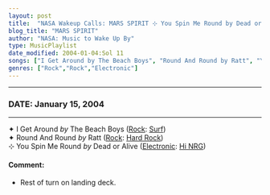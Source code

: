 ```yaml
---
layout: post
title:  "NASA Wakeup Calls: MARS SPIRIT ⊹ You Spin Me Round by Dead or Alive ✵ January 15, 2004"
blog_title: "MARS SPIRIT"
author: "NASA: Music to Wake Up By"
type: MusicPlaylist
date_modified: 2004-01-04:Sol 11
songs: ["I Get Around by The Beach Boys", "Round And Round by Ratt", "You Spin Me Round by Dead or Alive"]
genres: ["Rock","Rock","Electronic"]
---
```


----
### DATE: January 15, 2004
----
✦ I Get Around *by* The Beach Boys ([Rock](https://www.discogs.com/genre/Rock): [Surf](https://www.discogs.com/style/Surf)) <a target="blank_" href="https://www.discogs.com/The-Beach-Boys-I-Get-Around/master/1649737">
    <i class="fas fa-compact-disc"
       title="Discogs entry for this song"
       alt="Discogs entry for this song"
       style="font-size: 1.1em;"></i></a>
      &nbsp;<br />
✦ Round And Round *by* Ratt ([Rock](https://www.discogs.com/genre/Rock): [Hard Rock](https://www.discogs.com/style/Hard%20Rock)) <a target="blank_" href="https://www.discogs.com/Ratt-Round-And-Round/master/1415100">
    <i class="fas fa-compact-disc"
       title="Discogs entry for this song"
       alt="Discogs entry for this song"
       style="font-size: 1.1em;"></i></a>
      &nbsp;<br />
⊹ You Spin Me Round *by* Dead or Alive ([Electronic](https://www.discogs.com/genre/Electronic): [Hi NRG](https://www.discogs.com/style/Hi%20NRG)) <a target="blank_" href="https://www.discogs.com/Dead-Or-Alive-You-Spin-Me-Round/release/13146894">
    <i class="fas fa-compact-disc"
       title="Discogs entry for this song"
       alt="Discogs entry for this song"
       style="font-size: 1.1em;"></i></a>
    

#### Comment:
* Rest of turn on landing deck.




<br/>
<center>
	<a target="_blank"
	   href="https://twitter.com/intent/tweet?hashtags=Space,NASA,Playlist,NASAWakeupCalls,SpaceProgram&text=🚀 {{ page.author}}, {{ page.title }}. {{ site.url }}{{ page.url }}&via=nasawakeupcalls"><i class="fab fa-twitter" title="Tweet this page" alt="Tweet this page" style="font-size: 1.3em;"></i></a>
	&nbsp; 	<i class="fas fa-user-astronaut" style="font-size: 1.5em;"></i> &nbsp;
    <a id="custom_amazon_link"
       type="amzn" search="#"
       category="popular music">
    <i class="fab fa-amazon" style="font-size: 1.3em;"></i></a>
</center>

<!-- Randomly resolve an individual entry from a song array -->
<script src="/assets/javascript/seedrandom.min.js"></script>
<script>
  var wake_me_up = ["I Get Around by The Beach Boys", "Round And Round by Ratt", "You Spin Me Round by Dead or Alive"];
  var prng = new Math.seedrandom();
  function randomSong() {
    song = wake_me_up[Math.floor(Math.random() * wake_me_up.length)];
    var amazon_link = document.getElementById("custom_amazon_link");
    amazon_link.setAttribute("search", song);
  }
  window.onload = randomSong();
</script>
